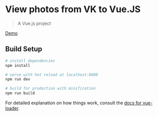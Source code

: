 # View photos from VK to Vue.JS

> A Vue.js project

[Demo](https://yaroslav-zaika.github.io/vk-photos/)

## Build Setup

``` bash
# install dependencies
npm install

# serve with hot reload at localhost:8080
npm run dev

# build for production with minification
npm run build
```

For detailed explanation on how things work, consult the [docs for vue-loader](http://vuejs.github.io/vue-loader).
